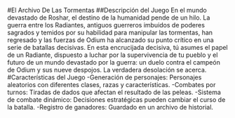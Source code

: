 #El Archivo De Las Tormentas
##Descripción del Juego
En el mundo devastado de Roshar, el destino de la humanidad pende de un hilo. La guerra entre los Radiantes, antiguos guerreros imbuidos de poderes sagrados y temidos por su habilidad para manipular las tormentas, han regresado y las fuerzas de Odium ha alcanzado su punto crítico en una serie de batallas decisivas. En esta encrucijada decisiva, tú asumes el papel de un Radiante, dispuesto a luchar por la supervivencia de tu pueblo y el futuro de un mundo devastado por la guerra: un duelo contra el campeón de Odium y sus nueve despojos. La verdadera desolación se acerca.
#Características del Juego
-Generación de personajes: Personajes aleatorios con diferentes clases, razas y características.
-Combates por turnos: Tiradas de dados que afectan el resultado de las peleas.
-Sistema de combate dinámico: Decisiones estratégicas pueden cambiar el curso de la batalla.
-Registro de ganadores: Guardado en un archivo de historial.
